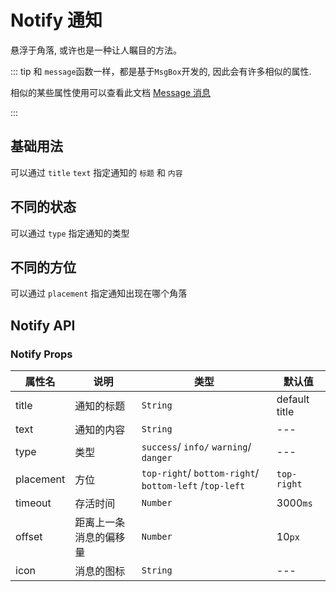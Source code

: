 # Notify 通知
悬浮于角落, 或许也是一种让人瞩目的方法。

::: tip
和 `message`函数一样，都是基于`MsgBox`开发的, 因此会有许多相似的属性.

相似的某些属性使用可以查看此文档 [Message 消息](/comps/feedback/message/) 

:::


## 基础用法

可以通过 `title` `text` 指定通知的 `标题` 和 `内容`

<demo
src="./src/basic.vue"
title="标题嘛, 别弄太长"
/>

## 不同的状态

可以通过 `type` 指定通知的类型
<demo
src="./src/type.vue"
title="取值有: success 、 info 、 warning 、 danger"
desc="加上了图标"
/>

## 不同的方位

可以通过 `placement` 指定通知出现在哪个角落
<demo
src="./src/position.vue"
title="取值有: top-left 、 top-right 、 bottom-left 、 bottom-right"
desc="老实说，我觉得有右上角就够了~"
/>

## Notify API

### Notify Props

| 属性名    | 说明                   | 类型                                                   | 默认值        |
| --------- | ---------------------- | ------------------------------------------------------ | ------------- |
| title     | 通知的标题             | `String`                                               | default title |
| text      | 通知的内容             | `String`                                               | ---           |
| type      | 类型                   | `success`/ `info/` `warning`/ `danger`                 | ---           |
| placement | 方位                   | `top-right`/ `bottom-right`/ `bottom-left` /`top-left` | `top-right`   |
| timeout   | 存活时间               | `Number`                                               | 3000`ms`      |
| offset    | 距离上一条消息的偏移量 | `Number`                                               | 10`px`        |
| icon      | 消息的图标             | `String`                                               | ---           |

